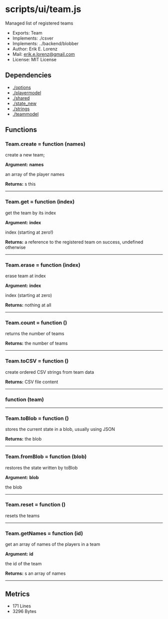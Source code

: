 # scripts/ui/team.js


Managed list of registered teams

* Exports: Team
* Implements: ./csver
* Implements: ../backend/blobber
* Author: Erik E. Lorenz 
* Mail: <erik.e.lorenz@gmail.com>
* License: MIT License


## Dependencies

* <a href="./options.html">./options</a>
* <a href="./playermodel.html">./playermodel</a>
* <a href="./shared.html">./shared</a>
* <a href="./state_new.html">./state_new</a>
* <a href="./strings.html">./strings</a>
* <a href="./teammodel.html">./teammodel</a>

## Functions

###   Team.create = function (names)
create a new team;

**Argument:** **names**

an array of the player names

**Returns:** s this

---


###   Team.get = function (index)
get the team by its index

**Argument:** **index**

index (starting at zero!)

**Returns:** a reference to the registered team on success, undefined otherwise

---


###   Team.erase = function (index)
erase team at index

**Argument:** **index**

index (starting at zero)

**Returns:** nothing at all

---


###   Team.count = function ()
returns the number of teams


**Returns:** the number of teams

---


###   Team.toCSV = function ()
create ordered CSV strings from team data


**Returns:** CSV file content

---


###         function (team)

---

###   Team.toBlob = function ()
stores the current state in a blob, usually using JSON


**Returns:** the blob

---


###   Team.fromBlob = function (blob)
restores the state written by toBlob

**Argument:** **blob**

the blob

---


###   Team.reset = function ()
resets the teams

---


###   Team.getNames = function (id)
get an array of names of the players in a team

**Argument:** **id**

the id of the team

**Returns:** s an array of names

---

## Metrics

* 171 Lines
* 3296 Bytes

